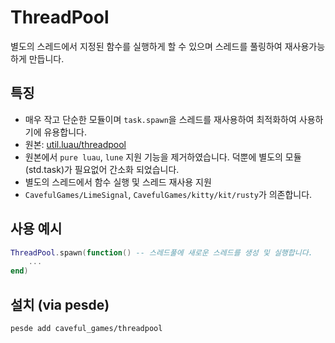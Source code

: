 # ThreadPool
별도의 스레드에서 지정된 함수를 실행하게 할 수 있으며 스레드를 풀링하여 재사용가능하게 만듭니다.

## 특징
- 매우 작고 단순한 모듈이며 `task.spawn`을 스레드를 재사용하여 최적화하여 사용하기에 유용합니다.
- 원본: [util.luau/threadpool](https://github.com/lukadev-0/util.luau/blob/main/packages/threadpool/init.luau)
- 원본에서 `pure luau`, `lune` 지원 기능을 제거하였습니다. 덕뿐에 별도의 모듈(std.task)가 필요없어 간소화 되었습니다.
- 별도의 스레드에서 함수 실행 및 스레드 재사용 지원
- `CavefulGames/LimeSignal`, `CavefulGames/kitty/kit/rusty`가 의존합니다.

## 사용 예시
```lua
ThreadPool.spawn(function() -- 스레드풀에 새로운 스레드를 생성 및 실행합니다.
	...
end)
```

## 설치 (via pesde)
```sh
pesde add caveful_games/threadpool
```
